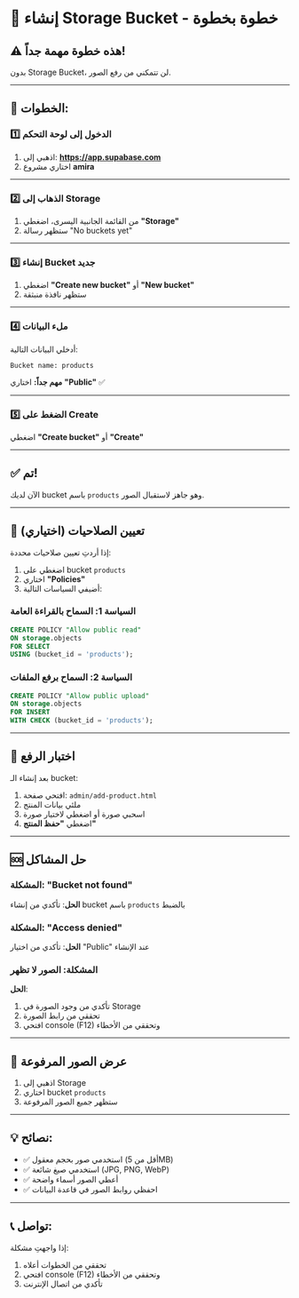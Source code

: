 # 📸 إنشاء Storage Bucket - خطوة بخطوة

## ⚠️ هذه خطوة مهمة جداً!

بدون Storage Bucket، لن تتمكني من رفع الصور.

---

## 🎯 الخطوات:

### 1️⃣ الدخول إلى لوحة التحكم

1. اذهبي إلى: **https://app.supabase.com**
2. اختاري مشروع **amira**

---

### 2️⃣ الذهاب إلى Storage

1. من القائمة الجانبية اليسرى، اضغطي **"Storage"**
2. ستظهر رسالة "No buckets yet"

---

### 3️⃣ إنشاء Bucket جديد

1. اضغطي **"Create new bucket"** أو **"New bucket"**
2. ستظهر نافذة منبثقة

---

### 4️⃣ ملء البيانات

أدخلي البيانات التالية:

```
Bucket name: products
```

**مهم جداً:** اختاري **"Public"** ✅

---

### 5️⃣ الضغط على Create

اضغطي **"Create bucket"** أو **"Create"**

---

## ✅ تم!

الآن لديك bucket باسم `products` وهو جاهز لاستقبال الصور.

---

## 🔐 تعيين الصلاحيات (اختياري)

إذا أردتِ تعيين صلاحيات محددة:

1. اضغطي على bucket `products`
2. اختاري **"Policies"**
3. أضيفي السياسات التالية:

### السياسة 1: السماح بالقراءة العامة

```sql
CREATE POLICY "Allow public read"
ON storage.objects
FOR SELECT
USING (bucket_id = 'products');
```

### السياسة 2: السماح برفع الملفات

```sql
CREATE POLICY "Allow public upload"
ON storage.objects
FOR INSERT
WITH CHECK (bucket_id = 'products');
```

---

## 🧪 اختبار الرفع

بعد إنشاء الـ bucket:

1. افتحي صفحة: `admin/add-product.html`
2. ملئي بيانات المنتج
3. اسحبي صورة أو اضغطي لاختيار صورة
4. اضغطي **"حفظ المنتج"**

---

## 🆘 حل المشاكل

### المشكلة: "Bucket not found"
**الحل**: تأكدي من إنشاء bucket باسم `products` بالضبط

### المشكلة: "Access denied"
**الحل**: تأكدي من اختيار "Public" عند الإنشاء

### المشكلة: الصور لا تظهر
**الحل**: 
1. تأكدي من وجود الصورة في Storage
2. تحققي من رابط الصورة
3. افتحي console (F12) وتحققي من الأخطاء

---

## 📸 عرض الصور المرفوعة

1. اذهبي إلى Storage
2. اختاري bucket `products`
3. ستظهر جميع الصور المرفوعة

---

## 💡 نصائح:

- ✅ استخدمي صور بحجم معقول (أقل من 5MB)
- ✅ استخدمي صيغ شائعة (JPG, PNG, WebP)
- ✅ أعطي الصور أسماء واضحة
- ✅ احفظي روابط الصور في قاعدة البيانات

---

## 📞 تواصل:

إذا واجهتِ مشكلة:
1. تحققي من الخطوات أعلاه
2. افتحي console (F12) وتحققي من الأخطاء
3. تأكدي من اتصال الإنترنت

